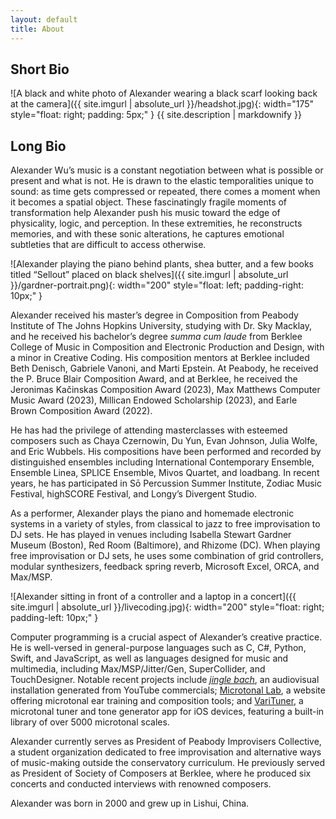 ```yaml
---
layout: default
title: About
---
```


## Short Bio

![A black and white photo of Alexander wearing a black scarf looking back at the camera]({{ site.imgurl | absolute_url }}/headshot.jpg){: width="175" style="float: right; padding: 5px;" }
{{ site.description | markdownify }}

## Long Bio

Alexander Wu’s music is a constant negotiation between what is possible or present and what is not. He is drawn to the elastic temporalities unique to sound: as time gets compressed or repeated, there comes a moment when it becomes a spatial object. These fascinatingly fragile moments of transformation help Alexander push his music toward the edge of physicality, logic, and perception. In these extremities, he reconstructs memories, and with these sonic alterations, he captures emotional subtleties that are difficult to access otherwise.

![Alexander playing the piano behind plants, shea butter, and a few books titled “Sellout” placed on black shelves]({{ site.imgurl | absolute_url }}/gardner-portrait.png){: width="200" style="float: left; padding-right: 10px;" }

Alexander received his master’s degree in Composition from Peabody Institute of The Johns Hopkins University, studying with Dr. Sky Macklay, and he received his bachelor’s degree _summa cum laude_ from Berklee College of Music in Composition and Electronic Production and Design, with a minor in Creative Coding. His composition mentors at Berklee included Beth Denisch, Gabriele Vanoni, and Marti Epstein. At Peabody, he received the P. Bruce Blair Composition Award, and at Berklee, he received the Jeronimas Kačinskas Composition Award (2023), Max Matthews Computer Music Award (2023), Millican Endowed Scholarship (2023), and Earle Brown Composition Award (2022). 

He has had the privilege of attending masterclasses with esteemed composers such as Chaya Czernowin, Du Yun, Evan Johnson, Julia Wolfe, and Eric Wubbels. His compositions have been performed and recorded by distinguished ensembles including International Contemporary Ensemble, Ensemble Linea, SPLICE Ensemble, Mivos Quartet, and loadbang. In recent years, he has participated in Sō Percussion Summer Institute, Zodiac Music Festival, highSCORE Festival, and Longy’s Divergent Studio.

As a performer, Alexander plays the piano and homemade electronic systems in a variety of styles, from classical to jazz to free improvisation to DJ sets. He has played in venues including Isabella Stewart Gardner Museum (Boston), Red Room (Baltimore), and Rhizome (DC). When playing free improvisation or DJ sets, he uses some combination of grid controllers, modular synthesizers, feedback spring reverb, Microsoft Excel, ORCA, and Max/MSP.

![Alexander sitting in front of a controller and a laptop in a concert]({{ site.imgurl | absolute_url }}/livecoding.jpg){: width="200" style="float: right; padding-left: 10px;" }

Computer programming is a crucial aspect of Alexander’s creative practice. He is well-versed in general-purpose languages such as C, C#, Python, Swift, and JavaScript, as well as languages designed for music and multimedia, including Max/MSP/Jitter/Gen, SuperCollider, and TouchDesigner. Notable recent projects include [_jingle bach_](https://www.youtube.com/watch?v=KpHrSDLRAIk), an audiovisual installation generated from YouTube commercials; [Microtonal Lab](https://aleksuuu.github.io/microtonal-lab/), a website offering microtonal ear training and composition tools; and [VariTuner](https://www.youtube.com/watch?v=DCE7SogPt0U), a microtonal tuner and tone generator app for iOS devices, featuring a built-in library of over 5000 microtonal scales. 

Alexander currently serves as President of Peabody Improvisers Collective, a student organization dedicated to free improvisation and alternative ways of music-making outside the conservatory curriculum. He previously served as President of Society of Composers at Berklee, where he produced six concerts and conducted interviews with renowned composers.

Alexander was born in 2000 and grew up in Lishui, China.